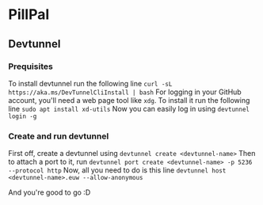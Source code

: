 # PillPal

## Devtunnel

### Prequisites

To install devtunnel run the following line `curl -sL https://aka.ms/DevTunnelCliInstall | bash`
For logging in your GitHub account, you'll need a web page tool like `xdg`.
To install it run the following line `sudo apt install xd-utils`
Now you can easily log in using `devtunnel login -g`

### Create and run devtunnel

First off, create a devtunnel using `devtunnel create <devtunnel-name>`
Then to attach a port to it, run `devtunnel port create <devtunnel-name> -p 5236 --protocol http`
Now, all you need to do is this line `devtunnel host <devtunnel-name>.euw --allow-anonymous`

And you're good to go :D